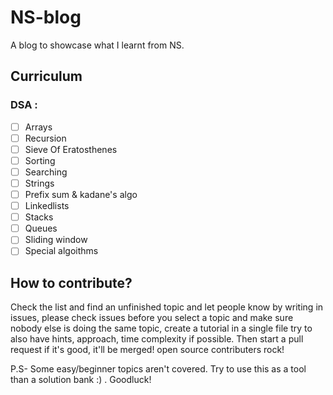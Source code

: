 # NS-blog
A blog to showcase what I learnt from NS. 
## Curriculum
### DSA :
- [ ] Arrays
- [ ] Recursion
- [ ] Sieve Of Eratosthenes
- [ ] Sorting
- [ ] Searching
- [ ] Strings
- [ ] Prefix sum & kadane's algo
- [ ] Linkedlists
- [ ] Stacks
- [ ] Queues
- [ ] Sliding window
- [ ] Special algoithms
## How to contribute?
Check the list and find an unfinished topic and let people know by writing in issues, please check issues before you select a topic and make sure nobody else is doing the same topic, create a tutorial in a single file try to also have hints, approach, time complexity if possible. Then start a pull request if it's good, it'll be merged! open source contributers rock!

P.S- Some easy/beginner topics aren't covered. Try to use this as a tool than a solution bank :) . Goodluck!
